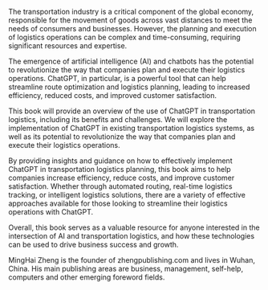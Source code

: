 

The transportation industry is a critical component of the global economy, responsible for the movement of goods across vast distances to meet the needs of consumers and businesses. However, the planning and execution of logistics operations can be complex and time-consuming, requiring significant resources and expertise.

The emergence of artificial intelligence (AI) and chatbots has the potential to revolutionize the way that companies plan and execute their logistics operations. ChatGPT, in particular, is a powerful tool that can help streamline route optimization and logistics planning, leading to increased efficiency, reduced costs, and improved customer satisfaction.

This book will provide an overview of the use of ChatGPT in transportation logistics, including its benefits and challenges. We will explore the implementation of ChatGPT in existing transportation logistics systems, as well as its potential to revolutionize the way that companies plan and execute their logistics operations.

By providing insights and guidance on how to effectively implement ChatGPT in transportation logistics planning, this book aims to help companies increase efficiency, reduce costs, and improve customer satisfaction. Whether through automated routing, real-time logistics tracking, or intelligent logistics solutions, there are a variety of effective approaches available for those looking to streamline their logistics operations with ChatGPT.

Overall, this book serves as a valuable resource for anyone interested in the intersection of AI and transportation logistics, and how these technologies can be used to drive business success and growth.

MingHai Zheng is the founder of zhengpublishing.com and lives in Wuhan, China. His main publishing areas are business, management, self-help, computers and other emerging foreword fields.
